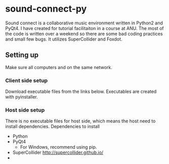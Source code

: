 # sound-connect-py

Sound connect is a collaborative music environment written in Python2 and PyQt4.
I have created for tutorial facilitaiton in a course at ANU. The most of the code
is written over a weekend so there are some bad coding practices and small few bugs.
It utilizes SuperCollider and Foxdot.

## Setting up
Make sure all computers and on the same network.

### Client side setup
Download executable files from the links below.
Executables are created with pyinstaller.

### Host side setup
There is no executable files for host side, which means the host need to install dependencies.
Dependencies to install
- Python
- PyQt4
  - For Windows, recommend using pip.
- SuperCollider http://supercollider.github.io/
- 
